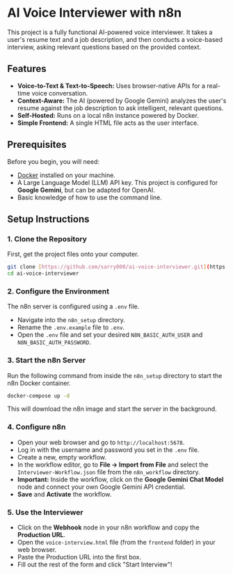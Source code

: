 # AI Voice Interviewer with n8n

This project is a fully functional AI-powered voice interviewer. It takes a user's resume text and a job description, and then conducts a voice-based interview, asking relevant questions based on the provided context.

## Features

- **Voice-to-Text & Text-to-Speech:** Uses browser-native APIs for a real-time voice conversation.
- **Context-Aware:** The AI (powered by Google Gemini) analyzes the user's resume against the job description to ask intelligent, relevant questions.
- **Self-Hosted:** Runs on a local n8n instance powered by Docker.
- **Simple Frontend:** A single HTML file acts as the user interface.

## Prerequisites

Before you begin, you will need:
- [Docker](https://www.docker.com/products/docker-desktop/) installed on your machine.
- A Large Language Model (LLM) API key. This project is configured for **Google Gemini**, but can be adapted for OpenAI.
- Basic knowledge of how to use the command line.

## Setup Instructions

### 1. Clone the Repository

First, get the project files onto your computer.
```bash
git clone [https://github.com/sarry000/ai-voice-interviewer.git](https://github.com/sarry000/ai-voice-interviewer.git)
cd ai-voice-interviewer
```

### 2. Configure the Environment

The n8n server is configured using a `.env` file.

- Navigate into the `n8n_setup` directory.
- Rename the `.env.example` file to `.env`.
- Open the `.env` file and set your desired `N8N_BASIC_AUTH_USER` and `N8N_BASIC_AUTH_PASSWORD`.

### 3. Start the n8n Server

Run the following command from inside the `n8n_setup` directory to start the n8n Docker container.
```bash
docker-compose up -d
```
This will download the n8n image and start the server in the background.

### 4. Configure n8n

- Open your web browser and go to `http://localhost:5678`.
- Log in with the username and password you set in the `.env` file.
- Create a new, empty workflow.
- In the workflow editor, go to **File -> Import from File** and select the `Interviewer-Workflow.json` file from the `n8n_workflow` directory.
- **Important:** Inside the workflow, click on the **Google Gemini Chat Model** node and connect your own Google Gemini API credential.
- **Save** and **Activate** the workflow.

### 5. Use the Interviewer

- Click on the **Webhook** node in your n8n workflow and copy the **Production URL**.
- Open the `voice-interview.html` file (from the `frontend` folder) in your web browser.
- Paste the Production URL into the first box.
- Fill out the rest of the form and click "Start Interview"!
